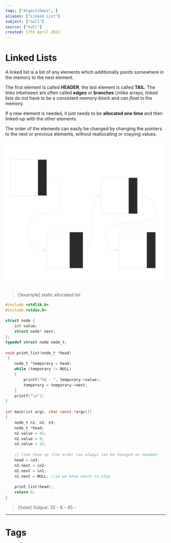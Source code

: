 ```yaml
---
tags: ["Algorithmus", ]
aliases: ["Linked List"]
subject: ["null"]
source: ["null"]
created: 17th April 2022
---
```


# Linked Lists

A linked list is a list of any elements which additionally points somewhere in the memory to the next element.

The first element is called **HEADER**, the last element is called **TAIL**.
The links inbetween are often called **edges** or **branches**
Unlike arrays, linked lists do not have to be a consistent memory-block and can *float* in the memory.

If a new element is needed, it just needs to be **allocated one time** and then linked-up with the other elements.

The order of the elements can easily be changed by changing the pointers to the next or previous elements, without reallocating or copying values. 

![525](../assets/singly_linked_list.svg)

> [!example] static allocated list

``` c
#include <stdlib.h>
#include <stdio.h>

struct node {
	int value;
	struct node* next;
};
typedef struct node node_t;

void print_list(node_t *head) 
 {
	node_t *temporary = head;
	while (temporary != NULL)
	{
		printf("%d - ", temporary->value);
		temporary = temporary->next;
	}
	printf("\n");
}

int main(int argc, char const *argv[])
{
	node_t n1, n2, n3;
	node_t *head;
	n1.value = 45;
	n2.value = 8;
	n3.value = 32;

	// link them up (the order can always can be changed as needed)
	head = &n3;
	n3.next = &n2;
	n2.next = &n1;
	n1.next = NULL; //so we know where to stop 

	print_list(head);
	return 0;
}
```

> [!note] Output: 32 - 8 - 45 -

---
# Tags
